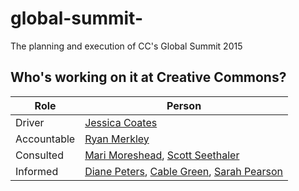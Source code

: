# global-summit-
The planning and execution of CC's Global Summit 2015

## Who's working on it at Creative Commons?

| Role  | Person |
| ------------- | ------------- |
| Driver  | [Jessica Coates](https://github.com/jessicacoates)  |
| Accountable  | [Ryan Merkley](https://github.com/ryanmerkley) |
| Consulted | [Mari Moreshead](https://github.com/mmoreshead), [Scott Seethaler](https://github.com/Scott-CC) | 
| Informed | [Diane Peters](https://github.com/peterspdx), [Cable Green](https://github.com/cablegreen), [Sarah Pearson](https://github.com/sarahpearson) |
